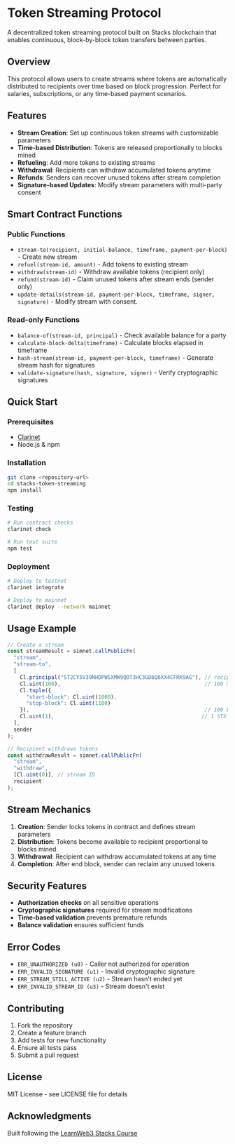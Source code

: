 # Token Streaming Protocol

A decentralized token streaming protocol built on Stacks blockchain that enables continuous, block-by-block token transfers between parties.

## Overview

This protocol allows users to create streams where tokens are automatically distributed to recipients over time based on block progression. Perfect for salaries, subscriptions, or any time-based payment scenarios.

## Features

- **Stream Creation**: Set up continuous token streams with customizable parameters
- **Time-based Distribution**: Tokens are released proportionally to blocks mined
- **Refueling**: Add more tokens to existing streams
- **Withdrawal**: Recipients can withdraw accumulated tokens anytime
- **Refunds**: Senders can recover unused tokens after stream completion
- **Signature-based Updates**: Modify stream parameters with multi-party consent

## Smart Contract Functions

### Public Functions

- `stream-to(recipient, initial-balance, timeframe, payment-per-block)` - Create new stream
- `refuel(stream-id, amount)` - Add tokens to existing stream
- `withdraw(stream-id)` - Withdraw available tokens (recipient only)
- `refund(stream-id)` - Claim unused tokens after stream ends (sender only)
- `update-details(stream-id, payment-per-block, timeframe, signer, signature)` - Modify stream with consent.

### Read-only Functions

- `balance-of(stream-id, principal)` - Check available balance for a party
- `calculate-block-delta(timeframe)` - Calculate blocks elapsed in timeframe
- `hash-stream(stream-id, payment-per-block, timeframe)` - Generate stream hash for signatures
- `validate-signature(hash, signature, signer)` - Verify cryptographic signatures

## Quick Start

### Prerequisites

- [Clarinet](https://docs.hiro.so/stacks/clarinet)
- Node.js & npm

### Installation

```bash
git clone <repository-url>
cd stacks-token-streaming
npm install
```

### Testing

```bash
# Run contract checks
clarinet check

# Run test suite
npm test
```

### Deployment

```bash
# Deploy to testnet
clarinet integrate

# Deploy to mainnet
clarinet deploy --network mainnet
```

## Usage Example

```typescript
// Create a stream
const streamResult = simnet.callPublicFn(
  "stream",
  "stream-to",
  [
    Cl.principal("ST2CY5V39NHDPWSXMW9QDT3HC3GD6Q6XX4CFRK9AG"), // recipient
    Cl.uint(100),                                              // 100 STX total
    Cl.tuple({ 
      "start-block": Cl.uint(1000), 
      "stop-block": Cl.uint(1100) 
    }),                                                        // 100 blocks duration
    Cl.uint(1),                                               // 1 STX per block
  ],
  sender
);

// Recipient withdraws tokens
const withdrawResult = simnet.callPublicFn(
  "stream",
  "withdraw",
  [Cl.uint(0)], // stream ID
  recipient
);
```

## Stream Mechanics

1. **Creation**: Sender locks tokens in contract and defines stream parameters
2. **Distribution**: Tokens become available to recipient proportional to blocks mined
3. **Withdrawal**: Recipient can withdraw accumulated tokens at any time
4. **Completion**: After end block, sender can reclaim any unused tokens

## Security Features

- **Authorization checks** on all sensitive operations
- **Cryptographic signatures** required for stream modifications
- **Time-based validation** prevents premature refunds
- **Balance validation** ensures sufficient funds

## Error Codes

- `ERR_UNAUTHORIZED (u0)` - Caller not authorized for operation
- `ERR_INVALID_SIGNATURE (u1)` - Invalid cryptographic signature
- `ERR_STREAM_STILL_ACTIVE (u2)` - Stream hasn't ended yet
- `ERR_INVALID_STREAM_ID (u3)` - Stream doesn't exist

## Contributing

1. Fork the repository
2. Create a feature branch
3. Add tests for new functionality
4. Ensure all tests pass
5. Submit a pull request

## License

MIT License - see LICENSE file for details

## Acknowledgments

Built following the [LearnWeb3 Stacks Course](https://learnweb3.io/courses/introduction-to-stacks/project-build-a-token-streaming-protocol/)